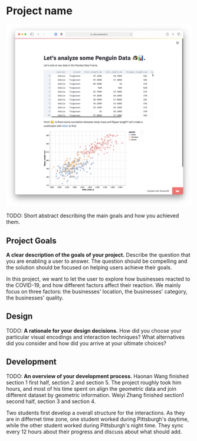# Project name

![A screenshot of your application. Could be a GIF.](screenshot.png)

TODO: Short abstract describing the main goals and how you achieved them.

## Project Goals

**A clear description of the goals of your project.** Describe the question that you are enabling a user to answer. The question should be compelling and the solution should be focused on helping users achieve their goals. 

In this project, we want to let the user to explore how businesses reacted to the COVID-19, and how different factors affect their reaction. We mainly focus on three factors: the businesses' location, the businesses' category, the businesses' quality.

## Design

TODO: **A rationale for your design decisions.** How did you choose your particular visual encodings and interaction techniques? What alternatives did you consider and how did you arrive at your ultimate choices?

## Development

TODO: **An overview of your development process.** 
Haonan Wang finished section 1 first half, section 2 and section 5. The project roughly took him hours, and most of his time spent on align the geometric data and join different dataset by geometric information.
Weiyi Zhang finished section1 second half, section 3 and section 4.

Two students first develop a overall structure for the interactions. As they are in differnet time zone, one student worked during Pittsburgh's daytime, while the other student worked during Pittsburgh's night time. They sync every 12 hours about their progress and discuss about what should add.

